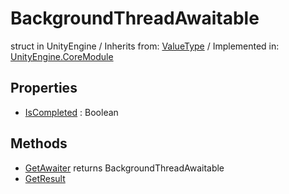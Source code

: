 # BackgroundThreadAwaitable
struct in UnityEngine
 / Inherits from: <a href="https://docs.unity3d.com/6000.0/Documentation/ScriptReference/ValueType.html">ValueType</a> / Implemented in: <a href="https://docs.unity3d.com/6000.0/Documentation/ScriptReference/UnityEngine.CoreModule.html">UnityEngine.CoreModule</a>
## Properties
- <a href="https://docs.unity3d.com/6000.0/Documentation/ScriptReference/BackgroundThreadAwaitable-IsCompleted.html">IsCompleted</a> : Boolean
## Methods
- <a href="https://docs.unity3d.com/6000.0/Documentation/ScriptReference/BackgroundThreadAwaitable.GetAwaiter.html">GetAwaiter</a> returns BackgroundThreadAwaitable
- <a href="https://docs.unity3d.com/6000.0/Documentation/ScriptReference/BackgroundThreadAwaitable.GetResult.html">GetResult</a>
